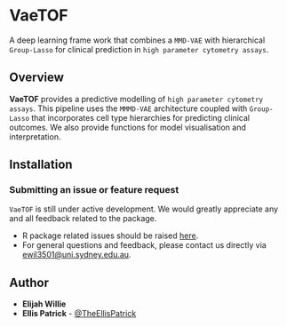 VaeTOF
======================================================

A deep learning frame work that combines a `MMD-VAE` with hierarchical `Group-Lasso` for clinical prediction
in `high parameter cytometry assays`.

Overview
--------

**VaeTOF** provides a predictive modelling of `high parameter cytometry assays`.
This pipeline uses the `MMMD-VAE` architecture coupled with `Group-Lasso` that incorporates cell type hierarchies for predicting clinical outcomes.
We also provide functions for model visualisation and interpretation.

Installation
--------

### Submitting an issue or feature request

`VaeTOF` is still under active development. We would greatly appreciate any and 
all feedback related to the package.

* R package related issues should be raised [here](https://github.com/ecool50/VaeTOF/issues).
* For general questions and feedback, please contact us directly via [ewil3501@uni.sydney.edu.au](mailto:ewil3501@uni.sydney.edu.au).


## Author

* **Elijah Willie**
* **Ellis Patrick**  - [@TheEllisPatrick](https://twitter.com/TheEllisPatrick)
